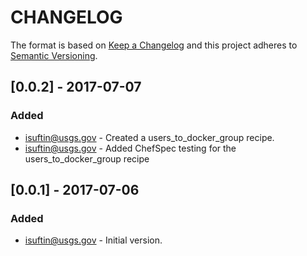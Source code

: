 # CHANGELOG

The format is based on [Keep a Changelog](http://keepachangelog.com/)
and this project adheres to [Semantic Versioning](http://semver.org/).

## [0.0.2] - 2017-07-07
### Added
- isuftin@usgs.gov - Created a users_to_docker_group recipe. 
- isuftin@usgs.gov - Added ChefSpec testing for the users_to_docker_group recipe

## [0.0.1] - 2017-07-06
### Added
- isuftin@usgs.gov - Initial version.
